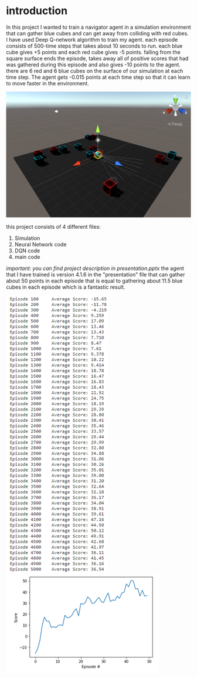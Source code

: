 # introduction
In this project I wanted to train a navigator agent in a simulation environment that can gather blue cubes and can get away from colliding with red cubes.
I have used Deep Q-network algorithm to train my agent.
each episode consists of 500-time steps that takes about 10 seconds to run. each blue cube gives +5 points and each red cube gives -5 points. falling from the square surface ends the episode, takes away all of positive scores that had was gathered during this episode and also gives -10 points to the agent. there are 6 red and 6 blue cubes on the surface of our simulation at each time step. The agent gets -0.015 points at each time step so that it can learn to move faster in the environment.

![alt text](https://github.com/AlirezaTalakoobi/DQN-navigator-agent/blob/master/1.PNG?raw=true)

this project consists of 4 different files:
1. Simulation
2. Neural Network code
3. DQN code
4. main code

*important: you can find project description in presentation.pptx*
 the agent that I have trained is version 4.1.6 in the "presentation" file that can gather about 50 points in each episode that is equal to gathering about 11.5 blue cubes in each episode which is a fantastic result.
 
 ![alt text](https://github.com/AlirezaTalakoobi/DQN-navigator-agent/blob/master/learning%20process.PNG?raw=true)
 ![alt text](https://github.com/AlirezaTalakoobi/DQN-navigator-agent/blob/master/map.PNG?raw=true)
